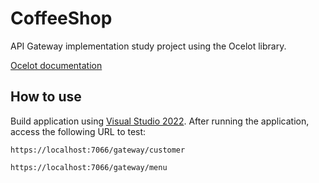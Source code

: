 # CoffeeShop

API Gateway implementation study project using the Ocelot library.

[Ocelot documentation](https://ocelot.readthedocs.io/en/latest/introduction/gettingstarted.html)

## How to use

Build application using [Visual Studio 2022](https://visualstudio.microsoft.com/pt-br/downloads/).
After running the application, access the following URL to test:

```
https://localhost:7066/gateway/customer
```

```
https://localhost:7066/gateway/menu
```
